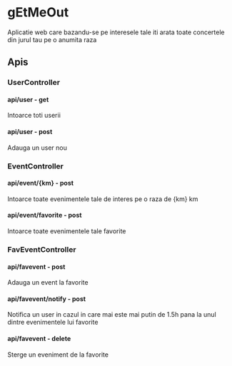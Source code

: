 # gEtMeOut

Aplicatie web care bazandu-se pe interesele tale iti arata toate concertele din jurul tau pe o anumita raza

## Apis

### UserController

#### api/user - get
Intoarce toti userii

#### api/user - post
Adauga un user nou

### EventController

#### api/event/{km} - post
Intoarce toate evenimentele tale de interes pe o raza de {km} km

#### api/event/favorite - post
Intoarce toate evenimentele tale favorite

### FavEventController

#### api/favevent - post
Adauga un event la favorite

#### api/favevent/notify - post
Notifica un user in cazul in care mai este mai putin de 1.5h pana la unul dintre evenimentele lui favorite

#### api/favevent - delete
Sterge un eveniment de la favorite